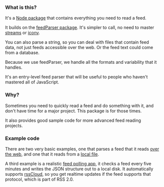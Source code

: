 ### What is this?

It's a <a href="https://www.npmjs.com/package/davefeedread">Node package</a> that contains everything you need to read a feed. 

It builds on the <a href="https://github.com/danmactough/node-feedparser">feedParser package</a>. It's simpler to call, no need to master <a href="https://nodejs.org/api/stream.html#stream_stream">streams</a> or <a href="https://www.npmjs.com/package/iconv">iconv</a>. 

You can also parse a string, so you can deal with files that contain feed data, not just feeds accessible over the web. Or the feed text could come from a database. 

Because we use feedParser, we handle all the formats and variability that it handles. 

It's an entry-level feed parser that will be useful to people who haven't mastered all of JavaScript. 

### Why?

Sometimes you need to quickly read a feed and do something with it, and don't have time for a major project. This package is for those times. 

It also provides good sample code for more advanced feed reading projects. 

### Example code

There are two very basic examples, one that parses a feed that it reads <a href="https://github.com/scripting/feedRead/blob/master/examples/readurl/read.js">over the web</a>, and one that it reads from a <a href="https://github.com/scripting/feedRead/blob/master/examples/readfile/read.js">local file</a>.

A third example is a realistic <a href="https://github.com/scripting/feedRead/blob/master/examples/cloud/read.js">feed polling app</a>, it checks a feed every five minutes and writes the JSON structure out to a local disk. It automatically supports <a href="https://en.blog.wordpress.com/2009/09/07/rss-in-the-clouds/">rssCloud</a>, so you get realtime updates if the feed supports that protocol, which is part of RSS 2.0. 

